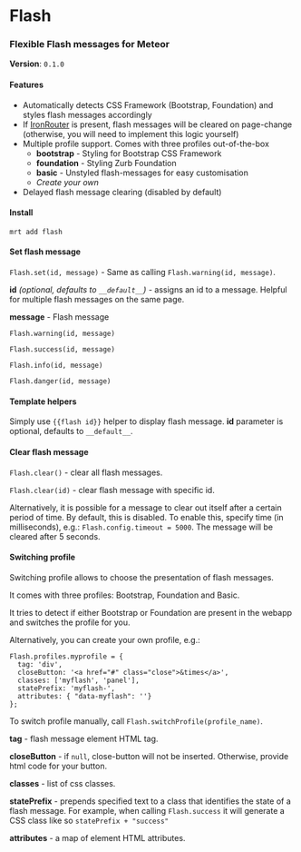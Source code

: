 # Flash

### Flexible Flash messages for Meteor

**Version**: `0.1.0`

#### Features

- Automatically detects CSS Framework (Bootstrap, Foundation) and styles flash messages accordingly
- If [IronRouter](https://github.com/EventedMind/iron-router) is present, flash messages will be cleared on page-change (otherwise, you will need to implement this logic yourself)
- Multiple profile support. Comes with three profiles out-of-the-box
	- **bootstrap** - Styling for Bootstrap CSS Framework
	- **foundation** - Styling Zurb Foundation
	- **basic** - Unstyled flash-messages for easy customisation
	- *Create your own*
- Delayed flash message clearing (disabled by default)

#### Install
`mrt add flash`


#### Set flash message

`Flash.set(id, message)` - Same as calling `Flash.warning(id, message)`.

**id** *(optional, defaults to `__default__`)*  - assigns an id to a message. Helpful for multiple flash messages on the same page.

**message** - Flash message

`Flash.warning(id, message)`

`Flash.success(id, message)`

`Flash.info(id, message)`

`Flash.danger(id, message)`

#### Template helpers

Simply use `{{flash id}}` helper to display flash message. **id** parameter is optional, defaults to `__default__`.

#### Clear flash message

`Flash.clear()` - clear all flash messages.

`Flash.clear(id)` - clear flash message with specific id.

Alternatively, it is possible for a message to clear out itself after a certain period of time. By default, this is disabled. To enable this, specify time (in milliseconds), e.g.: `Flash.config.timeout = 5000`. The message will be cleared after 5 seconds.

#### Switching profile

Switching profile allows to choose the presentation of flash messages.

It comes with three profiles: Bootstrap, Foundation and Basic.

It tries to detect if either Bootstrap or Foundation are present in the webapp and switches the profile for you.

Alternatively, you can create your own profile, e.g.:

    Flash.profiles.myprofile = {
      tag: 'div',
      closeButton: '<a href="#" class="close">&times</a>',
      classes: ['myflash', 'panel'],
      statePrefix: 'myflash-',
      attributes: { "data-myflash": ''}
    };

To switch profile manually, call `Flash.switchProfile(profile_name)`.

**tag** - flash message element HTML tag.

**closeButton** - if `null`, close-button will not be inserted. Otherwise, provide html code for your button.

**classes** - list of css classes.

**statePrefix** - prepends specified text to a class that identifies the state of a flash message. For example, when calling `Flash.success` it will generate a CSS class like so `statePrefix + "success"`

**attributes** - a map of element HTML attributes.
